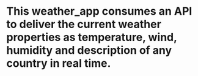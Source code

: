 # This weather_app consumes an API to deliver the current weather properties as temperature, wind, humidity and description of any country in real time.

